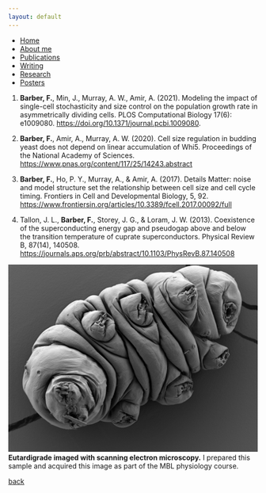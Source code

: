 ```yaml
---
layout: default
---
```


- [Home](.)
- [About me](./about-me.html)
- [Publications](./publications.html)
- [Writing](./blog.html)
- [Research](./research.html)
- [Posters](./posters.html)

1. **Barber, F.**, Min, J., Murray, A. W., Amir, A. (2021). Modeling the impact of single-cell stochasticity and size control on the population growth rate in asymmetrically dividing cells. PLOS Computational Biology 17(6): e1009080. <https://doi.org/10.1371/journal.pcbi.1009080>.

2. **Barber, F.**, Amir, A., Murray, A. W. (2020). Cell size regulation in budding yeast does not depend on linear accumulation of Whi5. Proceedings of the National Academy of Sciences. <https://www.pnas.org/content/117/25/14243.abstract>

3. **Barber, F.**, Ho, P. Y., Murray, A., & Amir, A. (2017). Details Matter: noise and model structure set the relationship between cell size and cell cycle timing. Frontiers in Cell and Developmental Biology, 5, 92. <https://www.frontiersin.org/articles/10.3389/fcell.2017.00092/full>

4. Tallon, J. L., **Barber, F.**, Storey, J. G., & Loram, J. W. (2013). Coexistence of the superconducting energy gap and pseudogap above and below the transition temperature of cuprate superconductors. Physical Review B, 87(14), 140508. <https://journals.aps.org/prb/abstract/10.1103/PhysRevB.87.140508>

![tar016](./tar016.jpg)
**Eutardigrade imaged with scanning electron microscopy.** I prepared this sample and acquired this image as part of the MBL physiology course.

[back](./)
